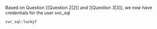 Based on Question [[Question 2|2]] and [[Question 3|3]], we now have credentials for the user svc_sql
```
svc_sql:lucky7
```

